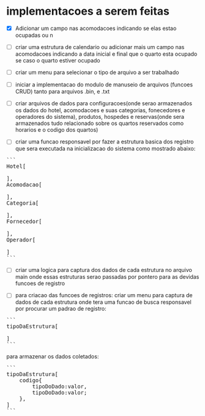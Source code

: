  # implementacoes a serem feitas

 
- [x] Adicionar um campo nas acomodacoes indicando se elas estao ocupadas ou n 

- [ ] criar uma estrutura de calendario ou adicionar mais um campo nas acomodacoes indicando a data inicial e final que o quarto esta ocupado se caso o quarto estiver ocupado 

- [ ] criar um menu para selecionar o tipo de arquivo a ser trabalhado

- [ ] iniciar a implementacao do modulo de manuseio de arquivos (funcoes CRUD) tanto para arquivos .bin, e .txt

- [ ] criar arquivos de dados para configuracoes(onde serao armazenados os dados do hotel, acomodacoes e suas categorias, fonecedores e operadores do sistema), produtos, hospedes e reservas(onde sera armazenados tudo relacionado sobre os quartos reservados como horarios e o codigo dos quartos)

- [ ] criar uma funcao responsavel por fazer a estrutura basica dos registro que sera executada na inicializacao do sistema como mostrado abaixo:
<pre>
```
Hotel[

],
Acomodacao[

],
Categoria[

],
Fornecedor[

],
Operador[

]
``` 
</pre>

-[ ] criar uma logica para captura dos dados de cada estrutura no arquivo main onde essas estruturas serao passadas por pontero para as devidas funcoes de registro

- [ ] para criacao das funcoes de registros: criar um menu para captura de dados de cada estrutura onde tera uma funcao de busca responsavel por procurar um padrao de registro:
<pre>
```
tipoDaEstrutura[

]
```
</pre>

para armazenar os dados coletados:
<pre>
```
tipoDaEstrutura[
    codigo{
        tipoDoDado:valor,
        tipoDoDado:valor;
    },
]
```
</pre>

